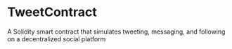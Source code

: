 # TweetContract
A Solidity smart contract that simulates tweeting, messaging, and following on a decentralized social platform
